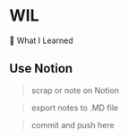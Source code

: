 # WIL
📖 What I Learned 

## Use Notion
> scrap or note on Notion

> export notes to .MD file

> commit and push here
